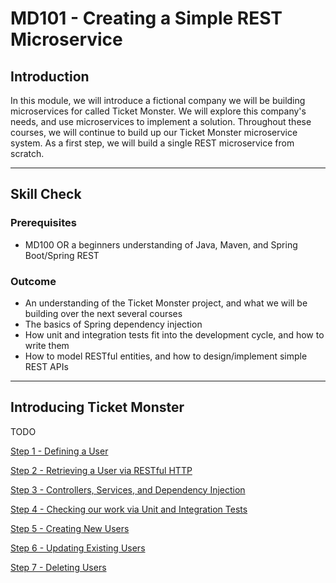 # MD101 - Creating a Simple REST Microservice

## Introduction
In this module, we will introduce a fictional company we will be building microservices for called Ticket Monster. We will explore this company's needs, and use microservices to implement a solution. Throughout these courses, we will continue to build up our Ticket Monster microservice system. As a first step, we will build a single REST microservice from scratch.


---


## Skill Check
### Prerequisites 
* MD100 OR a beginners understanding of Java, Maven, and Spring Boot/Spring REST

### Outcome
* An understanding of the Ticket Monster project, and what we will be building over the next several courses
* The basics of Spring dependency injection
* How unit and integration tests fit into the development cycle, and how to write them
* How to model RESTful entities, and how to design/implement simple REST APIs


---


## Introducing Ticket Monster
TODO


[Step 1 - Defining a User](step_1/README.md)


[Step 2 - Retrieving a User via RESTful HTTP](step_2/README.md)


[Step 3 - Controllers, Services, and Dependency Injection](step_3/README.md)


[Step 4 - Checking our work via Unit and Integration Tests](step_4/README.md)


[Step 5 - Creating New Users](step_5/README.md)


[Step 6 - Updating Existing Users](step_6/README.md)


[Step 7 - Deleting Users](step_7/README.md)
